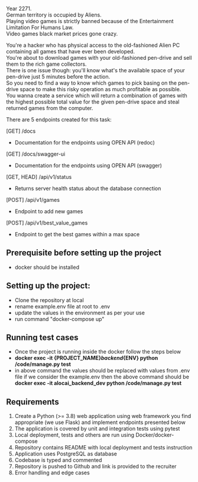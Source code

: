 Year 2271.  
German territory is occupied by Aliens.  
Playing video games is strictly banned because of the Entertainment Limitation For Humans Law.  
Video games black market prices gone crazy.

You're a hacker who has physical access to the old-fashioned Alien PC containing all games that have ever been
developed.  
You're about to download games with your old-fashioned pen-drive and sell them to the rich game collectors.  
There is one issue though: you'll know what's the available space of your pen-drive just 5 minutes before the action.  
So you need to find a way to know which games to pick basing on the pen-drive space to make this risky operation as much
profitable as possible.  
You wanna create a service which will return a combination of games with the highest possible
total value for the given pen-drive space and steal returned games from the computer.

There are 5 endpoints created for this task:

[GET] /docs
- Documentation for the endpoints using OPEN API (redoc)

[GET] /docs/swagger-ui
- Documentation for the endpoints using OPEN API (swagger)

[GET, HEAD] /api/v1/status
- Returns server health status about the database connection

[POST] /api/v1/games
- Endpoint to add new games

[POST] /api/v1/best_value_games
- Endpoint to get the best games within a max space

## Prerequisite before setting up the project
- docker should be installed

## Setting up the project:
- Clone the repository at local
- rename example.env file at root to .env
- update the values in the environment as per your use
- run command "docker-compose up"

## Running test cases
- Once the project is running inside the docker follow the steps below
- **docker exec -it {PROJECT_NAME}_backend_{ENV} python /code/manage.py test**
- in above command the values should be replaced with values from .env file if we consider the example.env then the above command should be **docker exec -it alocai_backend_dev python /code/manage.py test**

## Requirements
1. Create a Python (>= 3.8) web application using web framework you find appropriate (we use Flask)
   and implement endpoints presented below
2. The application is covered by unit and integration tests using pytest
3. Local deployment, tests and others are run using Docker/docker-compose
4. Repository contains README with local deployment and tests instruction
5. Application uses PostgreSQL as database
6. Codebase is typed and commented
7. Repository is pushed to Github and link is provided to the recruiter
8. Error handling and edge cases

